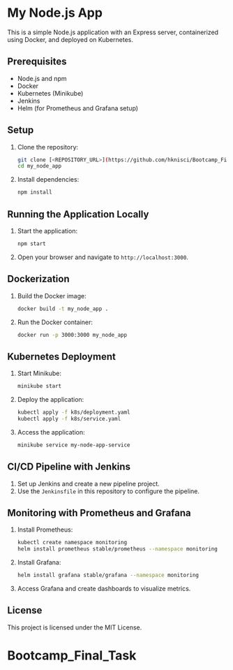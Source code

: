 # My Node.js App

This is a simple Node.js application with an Express server, containerized using Docker, and deployed on Kubernetes.

## Prerequisites

- Node.js and npm
- Docker
- Kubernetes (Minikube)
- Jenkins
- Helm (for Prometheus and Grafana setup)

## Setup

1. Clone the repository:
   ```bash
   git clone [<REPOSITORY_URL>](https://github.com/hknisci/Bootcamp_Final_Task.git)
   cd my_node_app
   ```

2. Install dependencies:
   ```bash
   npm install
   ```

## Running the Application Locally

1. Start the application:
   ```bash
   npm start
   ```

2. Open your browser and navigate to `http://localhost:3000`.

## Dockerization

1. Build the Docker image:
   ```bash
   docker build -t my_node_app .
   ```

2. Run the Docker container:
   ```bash
   docker run -p 3000:3000 my_node_app
   ```

## Kubernetes Deployment

1. Start Minikube:
   ```bash
   minikube start
   ```

2. Deploy the application:
   ```bash
   kubectl apply -f k8s/deployment.yaml
   kubectl apply -f k8s/service.yaml
   ```

3. Access the application:
   ```bash
   minikube service my-node-app-service
   ```

## CI/CD Pipeline with Jenkins

1. Set up Jenkins and create a new pipeline project.
2. Use the `Jenkinsfile` in this repository to configure the pipeline.

## Monitoring with Prometheus and Grafana

1. Install Prometheus:
   ```bash
   kubectl create namespace monitoring
   helm install prometheus stable/prometheus --namespace monitoring
   ```

2. Install Grafana:
   ```bash
   helm install grafana stable/grafana --namespace monitoring
   ```

3. Access Grafana and create dashboards to visualize metrics.

## License

This project is licensed under the MIT License.
# Bootcamp_Final_Task
